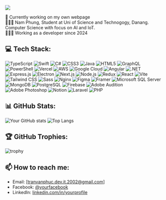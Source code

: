 <div style="display: inline-flex; align-items: center; gap: 15px;">
  <h1 style="font-size: 24px; margin: 0; color: #62825D;">
    <img src="https://readme-typing-svg.herokuapp.com/?font=Righteous&size=24&color=62825D&center=false&vCenter=true&width=500&height=40&duration=3000&lines=Hello+World!;I'm+Nam+Phung+👋🏼">
  </h1>
</div>

🛜 Currently working on my own webpage <br>
👨🏼‍🎓 Nam Phung, Student at Uni of Science and Technogogy, Danang. Computer Science with focus on AI and IoT. <br>
👨🏼‍💻 Working as a developer since 2024

## 💻 Tech Stack:

![TypeScript](https://img.shields.io/badge/typescript-%23007ACC.svg?style=for-the-badge&logo=typescript&logoColor=white)
![Swift](https://img.shields.io/badge/swift-%23F05138.svg?style=for-the-badge&logo=swift&logoColor=white)
![C#](https://img.shields.io/badge/c%23-%23239120.svg?style=for-the-badge&logo=c-sharp&logoColor=white)
![CSS3](https://img.shields.io/badge/css3-%231572B6.svg?style=for-the-badge&logo=css3&logoColor=white)
![Java](https://img.shields.io/badge/java-%23ED8B00.svg?style=for-the-badge&logo=java&logoColor=white)
![HTML5](https://img.shields.io/badge/html5-%23E34F26.svg?style=for-the-badge&logo=html5&logoColor=white)
![GraphQL](https://img.shields.io/badge/graphql-%23E10098.svg?style=for-the-badge&logo=graphql&logoColor=white)
![PowerShell](https://img.shields.io/badge/powershell-%235391FE.svg?style=for-the-badge&logo=powershell&logoColor=white)
![Vercel](https://img.shields.io/badge/vercel-%23000000.svg?style=for-the-badge&logo=vercel&logoColor=white)
![AWS](https://img.shields.io/badge/aws-%23FF9900.svg?style=for-the-badge&logo=amazon-aws&logoColor=white)
![Google Cloud](https://img.shields.io/badge/googlecloud-%234285F4.svg?style=for-the-badge&logo=google-cloud&logoColor=white)
![Angular](https://img.shields.io/badge/angular-%23DD0031.svg?style=for-the-badge&logo=angular&logoColor=white)
![.NET](https://img.shields.io/badge/.NET-%235C2D91.svg?style=for-the-badge&logo=.net&logoColor=white)
![Express.js](https://img.shields.io/badge/express.js-%23000000.svg?style=for-the-badge&logo=express&logoColor=white)
![Electron](https://img.shields.io/badge/electron-%234785F4.svg?style=for-the-badge&logo=electron&logoColor=white)
![Next.js](https://img.shields.io/badge/next.js-%23000000.svg?style=for-the-badge&logo=next.js&logoColor=white)
![Node.js](https://img.shields.io/badge/node.js-%2343853D.svg?style=for-the-badge&logo=node.js&logoColor=white)
![Redux](https://img.shields.io/badge/redux-%23593D88.svg?style=for-the-badge&logo=redux&logoColor=white)
![React](https://img.shields.io/badge/react-%2361DAFB.svg?style=for-the-badge&logo=react&logoColor=black)
![Vite](https://img.shields.io/badge/vite-%23646CFF.svg?style=for-the-badge&logo=vite&logoColor=white)
![Tailwind CSS](https://img.shields.io/badge/tailwindcss-%2338B2AC.svg?style=for-the-badge&logo=tailwind-css&logoColor=white)
![Sass](https://img.shields.io/badge/Sass-%23CC6699.svg?style=for-the-badge&logo=sass&logoColor=white)
![Nginx](https://img.shields.io/badge/nginx-%23009639.svg?style=for-the-badge&logo=nginx&logoColor=white)
![Figma](https://img.shields.io/badge/figma-%23F24E1E.svg?style=for-the-badge&logo=figma&logoColor=white)
![Framer](https://img.shields.io/badge/framer-%23005C7B.svg?style=for-the-badge&logo=framer&logoColor=white)
![Microsoft SQL Server](https://img.shields.io/badge/microsoft%20sql%20server-%23CC2927.svg?style=for-the-badge&logo=microsoft-sql-server&logoColor=white)
![MongoDB](https://img.shields.io/badge/mongodb-%2347A248.svg?style=for-the-badge&logo=mongodb&logoColor=white)
![PostgreSQL](https://img.shields.io/badge/postgresql-%23316192.svg?style=for-the-badge&logo=postgresql&logoColor=white)
![Firebase](https://img.shields.io/badge/firebase-%23FFCA28.svg?style=for-the-badge&logo=firebase&logoColor=black)
![Adobe Audition](https://img.shields.io/badge/adobe%20audition-%23FF0000.svg?style=for-the-badge&logo=adobe-audition&logoColor=white)
![Adobe Photoshop](https://img.shields.io/badge/adobe%20photoshop-%2331A8FF.svg?style=for-the-badge&logo=adobe-photoshop&logoColor=white)
![Notion](https://img.shields.io/badge/notion-%23000000.svg?style=for-the-badge&logo=notion&logoColor=white)
![Laravel](https://img.shields.io/badge/laravel-%23FF2D20.svg?style=for-the-badge&logo=laravel&logoColor=white)
![PHP](https://img.shields.io/badge/php-%23777BB4.svg?style=for-the-badge&logo=php&logoColor=white)


## 📊 GitHub Stats:

![Your GitHub stats](https://github-readme-stats.vercel.app/api?username=namphung134&show_icons=true&theme=dark)
![Top Langs](https://github-readme-stats.vercel.app/api/top-langs/?username=namphung134&layout=compact&theme=dark)

## 🏆 GitHub Trophies:

![trophy](https://github-profile-trophy.vercel.app/?username=namphung134&theme=darkhub)

## 📫 How to reach me:

- Email: [tranvanphuc.dev.it.2002@gmail.com]
- Facebook: [@yourfacebook](https://www.facebook.com/phucx.trans.7)
- LinkedIn: [linkedin.com/in/yourprofile](https://www.linkedin.com/in/phuc-dut-0082962bb/)
